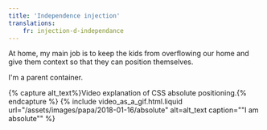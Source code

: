 ```yaml
---
title: 'Independence injection'
translations:
    fr: injection-d-independance
---
```


At home, my main job is to keep the kids from overflowing our home and give them context so that they can position themselves.

I'm a parent container.

{% capture alt_text%}Video explanation of CSS absolute positioning.{% endcapture %} {% include video_as_a_gif.html.liquid
url="/assets/images/papa/2018-01-16/absolute"
alt=alt_text
caption="&quot;I am absolute&quot;"
%}

